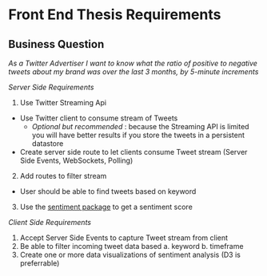# Front End Thesis Requirements

## Business Question
_As a Twitter Advertiser I want to know what the ratio of positive to negative tweets about my brand was over the last 3 months, by 5-minute increments_

*Server Side Requirements*

1) Use Twitter Streaming Api 
  - Use Twitter client to consume stream of Tweets
    - *Optional but recommended* : because the Streaming API is limited you will have better results if you store the tweets in a persistent datastore
  - Create server side route to let clients consume Tweet stream (Server Side Events, WebSockets, Polling)

2) Add routes to filter stream
  - User should be able to find tweets based on keyword

3) Use the [sentiment package](https://www.npmjs.com/package/sentiment) to get a sentiment score
    
*Client Side Requirements*

1) Accept Server Side Events to capture Tweet stream from client
2) Be able to filter incoming tweet data based
  a. keyword
  b. timeframe
3) Create one or more data visualizations of sentiment analysis (D3 is preferrable)